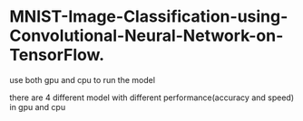 # MNIST-Image-Classification-using-Convolutional-Neural-Network-on-TensorFlow.

use both gpu and cpu to run the model 

there are 4 different model with different performance(accuracy and speed) in gpu and cpu
